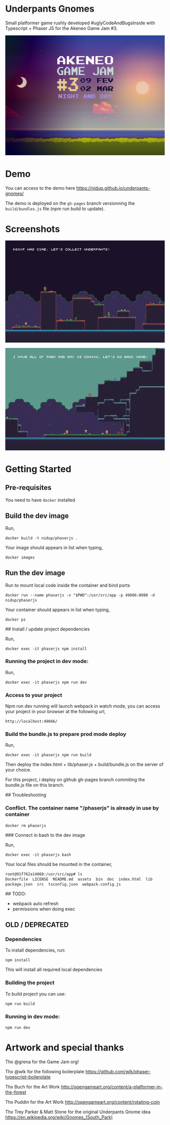 # Underpants Gnomes

Small platformer game rushly developed #uglyCodeAndBugsInside with Typescript + Phaser JS for the Akeneo Game Jam #3.

![Image of GameJam](doc/game-jam-3.jpg)

# Demo

You can access to the demo here https://nidup.github.io/underpants-gnomes/

The demo is deployed on the `gh-pages` branch versionning the `build/bundles.js` file (npm run build to update).

# Screenshots

![Image of GameJam](doc/gnome-night.png)

![Image of GameJam](doc/gnome-day.png)

# Getting Started

## Pre-requisites

You need to have `docker` installed

## Build the dev image

Run,
```
docker build -t nidup/phaserjs .
```

Your image should appears in list when typing,
```
docker images
```

## Run the dev image

Run to mount local code inside the container and bind ports
```
docker run --name phaserjs -v "$PWD":/usr/src/app -p 49666:8080 -d nidup/phaserjs
```

Your container should appears in list when typing,
```
docker ps
```

## Install / update project dependencies

Run,
```
docker exec -it phaserjs npm install
```

### Running the project in dev mode:

Run,
```
docker exec -it phaserjs npm run dev
```

### Access to your project

Npm run dev running will launch webpack in watch mode, you can access your project in your browser at the following url,
```
http://localhost:49666/
```

### Build the bundle.js to prepare prod mode deploy

Run,
```
docker exec -it phaserjs npm run build
```

Then deploy the index.html + lib/phaser.js + build/bundle.js on the server of your choice.

For this project, i deploy on github gh-pages branch commiting the bundle.js file on this branch.


## Troubleshooting

### Conflict. The container name "/phaserjs" is already in use by container

```
docker rm phaserjs
```

### Connect in bash to the dev image

Run,
```
docker exec -it phaserjs bash
```

Your local files should be mounted in the container,
```
root@91f762a14068:/usr/src/app# ls
Dockerfile  LICENSE  README.md	assets	bin  doc  index.html  lib  package.json  src  tsconfig.json  webpack.config.js
```




## TODO:

- webpack auto refresh
- permissions when doing exec


## OLD / DEPRECATED

### Dependencies

To install dependencies, run:
```
npm install
```

This will install all required local dependencies

### Building the project

To build project you can use:

```
npm run build
```

### Running in dev mode:

```
npm run dev
```

# Artwork and special thanks

Thx @grena for the Game Jam org!

Thx @wlk for the following boilerplate https://github.com/wlk/phaser-typescript-boilerplate

Thx Buch for the Art Work http://opengameart.org/content/a-platformer-in-the-forest

Thx Puddin for the Art Work http://opengameart.org/content/rotating-coin

Thx Trey Parker & Matt Stone for the original Underpants Gnome idea https://en.wikipedia.org/wiki/Gnomes_(South_Park)

